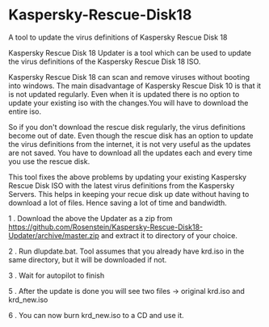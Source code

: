 # Kaspersky-Rescue-Disk18
A tool to update the virus definitions of Kaspersky Rescue Disk 18

Kaspersky Rescue Disk 18 Updater is a tool which can be used to update the virus definitions of the Kaspersky Rescue Disk 18 ISO.

Kaspersky Rescue Disk 18 can scan and remove viruses without booting into windows. The main disadvantage of Kaspersky Rescue Disk 10 is that it is not updated regularly. Even when it is updated there is no option to update your existing iso with the changes.You will have to download the entire iso.

So if you don't download the rescue disk regularly, the virus definitions become out of date. Even though the rescue disk has an option to update the virus definitions from the internet, it is not very useful as the updates are not saved. You have to download all the updates each and every time you use the rescue disk.

This tool fixes the above problems by updating your existing Kaspersky Rescue Disk ISO with the latest virus definitions from the Kaspersky Servers. This helps in keeping your recue disk up date without having to download a lot of files. Hence saving a lot of time and bandwidth.


1 . Download the above the Updater as a zip from https://github.com/Rosenstein/Kaspersky-Rescue-Disk18-Updater/archive/master.zip and extract it to directory of your choice.

2 . Run dlupdate.bat.
    Tool assumes that you already have krd.iso in the same directory, but it will be downloaded if not.

3 . Wait for autopilot to finish

5 . After the update is done you will see two files -> original krd.iso and krd_new.iso

6 . You can now burn krd_new.iso to a CD and use it.

 
